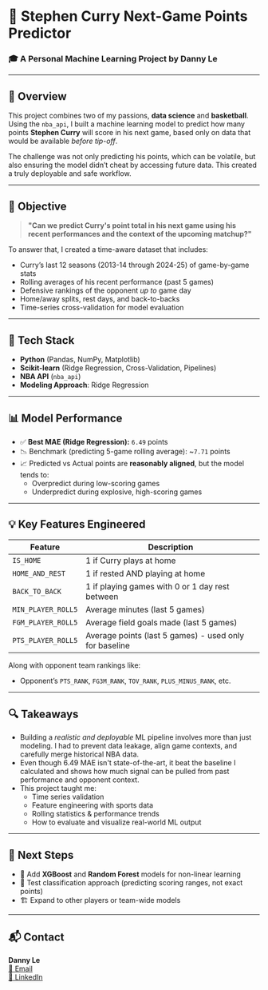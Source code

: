# 🏀 Stephen Curry Next-Game Points Predictor

### 🎓 A Personal Machine Learning Project by **Danny Le**

---

## 📌 Overview

This project combines two of my passions, **data science** and **basketball**. Using the `nba_api`, I built a machine learning model to predict how many points **Stephen Curry** will score in his next game, based only on data that would be available *before tip-off*. 

The challenge was not only predicting his points, which can be volatile, but also ensuring the model didn’t cheat by accessing future data. This created a truly deployable and safe workflow.

---

## 🎯 Objective

> **"Can we predict Curry's point total in his next game using his recent performances and the context of the upcoming matchup?"**

To answer that, I created a time-aware dataset that includes:

- Curry’s last 12 seasons (2013-14 through 2024-25) of game-by-game stats
- Rolling averages of his recent performance (past 5 games)
- Defensive rankings of the opponent *up to* game day
- Home/away splits, rest days, and back-to-backs
- Time-series cross-validation for model evaluation

---

## 🔧 Tech Stack

- **Python** (Pandas, NumPy, Matplotlib)
- **Scikit-learn** (Ridge Regression, Cross-Validation, Pipelines)
- **NBA API** (`nba_api`)
- **Modeling Approach**: Ridge Regression

---

## 📊 Model Performance

- ✅ **Best MAE (Ridge Regression):** `6.49` points
- 📉 Benchmark (predicting 5-game rolling average): ~`7.71` points
- 📈 Predicted vs Actual points are **reasonably aligned**, but the model tends to:
  - Overpredict during low-scoring games
  - Underpredict during explosive, high-scoring games

---

## 💡 Key Features Engineered

| Feature              | Description |
|----------------------|-------------|
| `IS_HOME`            | 1 if Curry plays at home |
| `HOME_AND_REST`      | 1 if rested AND playing at home |
| `BACK_TO_BACK`       | 1 if playing games with 0 or 1 day rest between |
| `MIN_PLAYER_ROLL5`   | Average minutes (last 5 games) |
| `FGM_PLAYER_ROLL5`   | Average field goals made (last 5 games) |
| `PTS_PLAYER_ROLL5`   | Average points (last 5 games) - used only for baseline |

Along with opponent team rankings like:
- Opponent’s `PTS_RANK`, `FG3M_RANK`, `TOV_RANK`, `PLUS_MINUS_RANK`, etc.

---

## 🔍 Takeaways

- Building a *realistic and deployable* ML pipeline involves more than just modeling. I had to prevent data leakage, align game contexts, and carefully merge historical NBA data.
- Even though 6.49 MAE isn't state-of-the-art, it beat the baseline I calculated and shows how much signal can be pulled from past performance and opponent context.
- This project taught me:
  - Time series validation
  - Feature engineering with sports data
  - Rolling statistics & performance trends
  - How to evaluate and visualize real-world ML output

---

## 🚀 Next Steps

- 🔁 Add **XGBoost** and **Random Forest** models for non-linear learning
- 🧠 Test classification approach (predicting scoring ranges, not exact points)
- 🏗️ Expand to other players or team-wide models

---

## 📬 Contact

**Danny Le**  
[📧 Email](mailto:dannyle05@berkeley.edu)  
[🔗 LinkedIn](https://www.linkedin.com/in/dannyle510)
